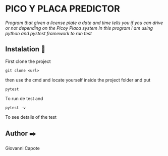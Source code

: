 # PICO Y PLACA PREDICTOR
_Program that given a license plate a date and time tells you if you can drive or not depending on the Picoy Placa system_
_In this program i am using python and pystest framework to run test_

## Instalation 🔧
First clone the project
```
git clone <url>
```
then use the cmd and locate yourself inside the project folder and put 
```
pytest
```
To run de test and 
```
pytest -v
```
To see details of the test

## Author ✒️
Giovanni Capote


